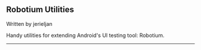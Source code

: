 Robotium Utilities
-----
Written by jerieljan

Handy utilities for extending Android's UI testing tool: Robotium.

-----
